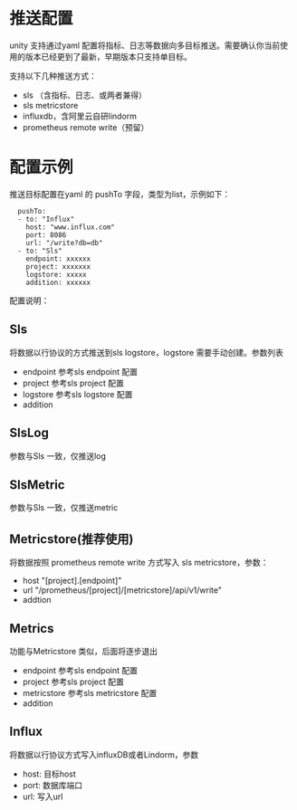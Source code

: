 # 推送配置

unity 支持通过yaml 配置将指标、日志等数据向多目标推送。需要确认你当前使用的版本已经更到了最新，早期版本只支持单目标。

支持以下几种推送方式：

* sls （含指标、日志、或两者兼得）
* sls metricstore
* influxdb，含阿里云自研lindorm
* prometheus remote write（预留）

# 配置示例
推送目标配置在yaml 的 pushTo 字段，类型为list，示例如下：

```
  pushTo:
  - to: "Influx"
    host: "www.influx.com"
    port: 8086
    url: "/write?db=db"
  - to: "Sls"
    endpoint: xxxxxx
    project: xxxxxxx
    logstore: xxxxx
    addition: xxxxxx
```

配置说明：
## Sls

将数据以行协议的方式推送到sls logstore，logstore 需要手动创建。参数列表

* endpoint  参考sls endpoint 配置
* project  参考sls project 配置
* logstore  参考sls logstore 配置
* addition 

## SlsLog

参数与Sls 一致，仅推送log

## SlsMetric

参数与Sls 一致，仅推送metric

## Metricstore(推荐使用)

将数据按照 prometheus remote write 方式写入 sls metricstore，参数：
* host  "[project].[endpoint]"
* url "/prometheus/[project]/[metricstore]/api/v1/write"
* addtion

## Metrics

功能与Metricstore 类似，后面将逐步退出

* endpoint  参考sls endpoint 配置
* project  参考sls project 配置
* metricstore  参考sls metricstore 配置
* addition 

## Influx

将数据以行协议方式写入influxDB或者Lindorm，参数

*  host: 目标host
*  port: 数据库端口
*  url: 写入url
	



